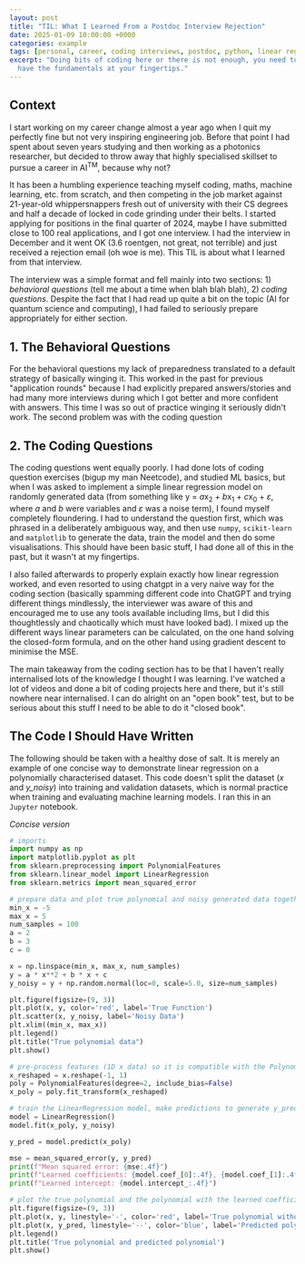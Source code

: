 ```yaml
---
layout: post
title: "TIL: What I Learned From a Postdoc Interview Rejection"
date: 2025-01-09 10:00:00 +0000
categories: example
tags: [personal, career, coding interviews, postdoc, python, linear regression]
excerpt: "Doing bits of coding here or there is not enough, you need to lock in and
  have the fundamentals at your fingertips."
---
```


## Context

I start working on my career change almost a year ago when I quit my perfectly fine but not very inspiring engineering job. Before that point I had spent about seven years studying and then working as a photonics researcher, but decided to throw away that highly specialised skillset to pursue a career in AI<sup>TM</sup>, because why not?

It has been a humbling experience teaching myself coding, maths, machine learning, etc. from scratch, and then competing in the job market against 21-year-old whippersnappers fresh out of university with their CS degrees and half a decade of locked in code grinding under their belts. I started applying for positions in the final quarter of 2024, maybe I have submitted close to 100 real applications, and I got one interview. I had the interview in December and it went OK (3.6 roentgen, not great, not terrible) and just received a rejection email (oh woe is me). This TIL is about what I learned from that interview.

The interview was a simple format and fell mainly into two sections: 1) _behavioral questions_ (tell me about a time when blah blah blah), 2) _coding questions_. Despite the fact that I had read up quite a bit on the topic (AI for quantum science and computing), I had failed to seriously prepare appropriately for either section.

## 1. The Behavioral Questions

For the behavioral questions my lack of preparedness translated to a default strategy of basically winging it. This worked in the past for previous "application rounds" because I had explicitly prepared answers/stories and had many more interviews during which I got better and more confident with answers. This time I was so out of practice winging it seriously didn't work. The second problem was with the coding question

## 2. The Coding Questions

The coding questions went equally poorly. I had done lots of coding question exercises (bigup my man Neetcode), and studied ML basics, but when I was asked to implement a simple linear regression model on randomly generated data (from something like y = *a*x<sub>2</sub> + *b*x<sub>1</sub> + *c*x<sub>0</sub> + _ε_, where _a_ and _b_ were variables and _ε_ was a noise term), I found myself completely floundering. I had to understand the question first, which was phrased in a deliberately ambiguous way, and then use `numpy`, `scikit-learn` and `matplotlib` to generate the data, train the model and then do some visualisations. This should have been basic stuff, I had done all of this in the past, but it wasn't at my fingertips.

I also failed afterwards to properly explain exactly how linear regression worked, and even resorted to using chatgpt in a very naive way for the coding section (basically spamming different code into ChatGPT and trying different things mindlessly, the interviewer was aware of this and encouraged me to use any tools available including llms, but I did this thoughtlessly and chaotically which must have looked bad). I mixed up the different ways linear parameters can be calculated, on the one hand solving the closed-form formula, and on the other hand using gradient descent to minimise the MSE.

The main takeaway from the coding section has to be that I haven't really internalised lots of the knowledge I thought I was learning. I've watched a lot of videos and done a bit of coding projects here and there, but it's still nowhere near internalised. I can do alright on an "open book" test, but to be serious about this stuff I need to be able to do it "closed book".

## The Code I Should Have Written

The following should be taken with a healthy dose of salt. It is merely an example of one concise way to demonstrate linear regression on a polynomially characterised dataset. This code doesn't split the dataset (_x_ and _y_noisy_) into training and validation datasets, which is normal practice when training and evaluating machine learning models. I ran this in an `Jupyter` notebook.

_Concise version_

```python
# imports
import numpy as np
import matplotlib.pyplot as plt
from sklearn.preprocessing import PolynomialFeatures
from sklearn.linear_model import LinearRegression
from sklearn.metrics import mean_squared_error

# prepare data and plot true polynomial and noisy generated data together
min_x = -5
max_x = 5
num_samples = 100
a = 2
b = 3
c = 0

x = np.linspace(min_x, max_x, num_samples)
y = a * x**2 + b * x + c
y_noisy = y + np.random.normal(loc=0, scale=5.0, size=num_samples)

plt.figure(figsize=(9, 3))
plt.plot(x, y, color='red', label='True Function')
plt.scatter(x, y_noisy, label='Noisy Data')
plt.xlim((min_x, max_x))
plt.legend()
plt.title("True polynomial data")
plt.show()

# pre-process features (1D x data) so it is compatible with the PolynomialFeatures and LinearRegression classes that expect input data in a 2D format, where each row represents a sample and each column represents a feature or its transformation
x_reshaped = x.reshape(-1, 1)
poly = PolynomialFeatures(degree=2, include_bias=False)
x_poly = poly.fit_transform(x_reshaped)

# train the LinearRegression model, make predictions to generate y_pred, and print the mse, learned polynomial coefficients and learned intercept
model = LinearRegression()
model.fit(x_poly, y_noisy)

y_pred = model.predict(x_poly)

mse = mean_squared_error(y, y_pred)
print(f"Mean squared error: {mse:.4f}")
print(f"Learned coefficients: {model.coef_[0]:.4f}, {model.coef_[1]:.4f}")
print(f"Learned intercept: {model.intercept_:.4f}")

# plot the true polynomial and the polynomial with the learned coefficients and intercept on the same graph to visually compare the quality of the model
plt.figure(figsize=(9, 3))
plt.plot(x, y, linestyle='-', color='red', label='True polynomial without noise')
plt.plot(x, y_pred, linestyle='--', color='blue', label='Predicted polynomial')
plt.legend()
plt.title('True polynomial and predicted polynomial')
plt.show()
```
